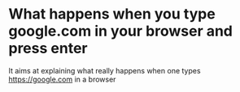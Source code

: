 # What happens when you type  google.com in your browser and press enter
It aims at explaining what really happens when one types https://google.com in a browser
